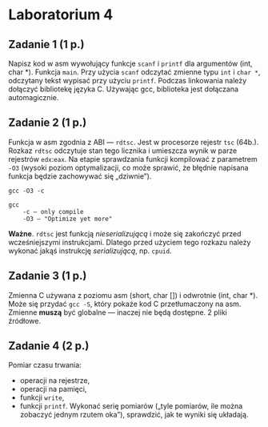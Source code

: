 # Laboratorium 4

## Zadanie 1 (1 p.)
Napisz kod w asm wywołujący funkcje `scanf` i `printf` dla argumentów (int, char *). Funkcja `main`.
Przy użycia `scanf` odczytać zmienne typu `int` i `char *`, odczytany tekst wypisać przy użyciu `printf`.
Podczas linkowania należy dołączyć bibliotekę języka C. Używając gcc, biblioteka jest dołączana automagicznie.

## Zadanie 2 (1 p.)
Funkcja w asm zgodnia z ABI — `rdtsc`.
Jest w procesorze rejestr `tsc` (64b.). Rozkaz `rdtsc` odczytuje stan tego licznika i umieszcza wynik w parze rejestrów `edx`:`eax`.
Na etapie sprawdzania funkcji kompilować z parametrem `-O3` (wysoki poziom optymalizacji, co może sprawić, że błędnie napisana funkcja będzie zachowywać się „dziwnie”).

```
gcc -O3 -c 

gcc 
	-c — only compile
	-O3 — "Optimize yet more"
```

**Ważne**. `rdtsc` jest funkcją _nieserializującą_ i może się zakończyć przed wcześniejszymi instrukcjami. Dlatego przed użyciem tego rozkazu należy wykonać jakąś instrukcję _serializującą_, np. `cpuid`.

## Zadanie 3 (1 p.)
Zmienna C używana z poziomu asm (short, char []) i odwrotnie (int, char *).
Może się przydać `gcc -S`, który pokaże kod C przetłumaczony na asm. Zmienne **muszą** być globalne — inaczej nie będą dostępne.
2 pliki źródłowe.

## Zadanie 4 (2 p.)
Pomiar czasu trwania:
- operacji na rejestrze,
- operacji na pamięci,
- funkcji `write`,
- funkcji `printf`.
Wykonać serię pomiarów („tyle pomiarów, ile można zobaczyć jednym rzutem oka”), sprawdzić, jak te wyniki się układają.

